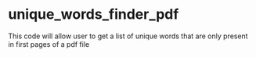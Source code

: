 # unique_words_finder_pdf
This code will allow user to get a list of unique words that are only present in first pages of a pdf file
